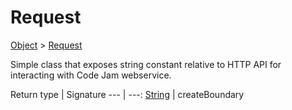# Request

[Object]() > [Request](nullfr/faylixe/googlecodejam/client/executor/Request.md)

<p>Simple class that exposes string constant
 relative to HTTP API for interacting with
 Code Jam webservice.</p>

Return type | Signature
--- | ---:
[String]() | createBoundary
